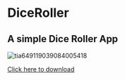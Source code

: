 # DiceRoller

## A simple Dice Roller App
![tia649119039084005418](https://user-images.githubusercontent.com/55330971/89029454-1fa36a80-d34c-11ea-9cf0-a722e7d70604.png)

[Click here to download](https://github.com/Ryuk-me/DiceRoller/releases/download/v1.0/diceRoller.apk)
